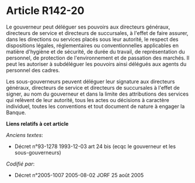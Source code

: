 # Article R142-20

Le gouverneur peut déléguer ses pouvoirs aux directeurs généraux, directeurs de service et directeurs de succursales, à
l'effet de faire assurer, dans les directions ou services placés sous leur autorité, le respect des dispositions légales,
réglementaires ou conventionnelles applicables en matière d'hygiène et de sécurité, de durée du travail, de représentation du
personnel, de protection de l'environnement et de passation des marchés. Il peut les autoriser à subdéléguer les pouvoirs
ainsi délégués aux agents du personnel des cadres.

Les sous-gouverneurs peuvent déléguer leur signature aux directeurs généraux, directeurs de service et directeurs de
succursales à l'effet de signer, au nom du gouverneur et dans la limite des attributions des services qui relèvent de leur
autorité, tous les actes ou décisions à caractère individuel, toutes les conventions et tout document de nature à engager la
Banque.

**Liens relatifs à cet article**

_Anciens textes_:

  - Décret n°93-1278 1993-12-03 art 24 bis (ecqc le gouverneur et les sous-gouverneurs)

_Codifié par_:

  - Décret n°2005-1007 2005-08-02 JORF 25 août 2005
